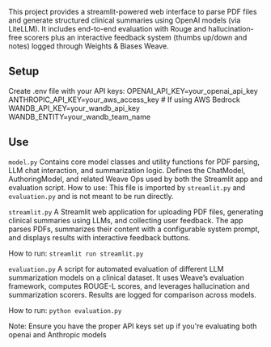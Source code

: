 This project provides a streamlit-powered web interface to parse PDF files and generate structured clinical summaries using OpenAI models (via LiteLLM). It includes end-to-end evaluation with Rouge and hallucination-free scorers plus an interactive feedback system (thumbs up/down and notes) logged through Weights & Biases Weave.

## Setup
Create .env file with your API keys:
OPENAI_API_KEY=your_openai_api_key
ANTHROPIC_API_KEY=your_aws_access_key  # If using AWS Bedrock
WANDB_API_KEY=your_wandb_api_key 
WANDB_ENTITY=your_wandb_team_name

## Use

`model.py`
Contains core model classes and utility functions for PDF parsing, LLM chat interaction, and summarization logic. Defines the ChatModel, AuthoringModel, and related Weave Ops used by both the Streamlit app and evaluation script.
How to use:
This file is imported by `streamlit.py` and `evaluation.py` and is not meant to be run directly.

`streamlit.py`
A Streamlit web application for uploading PDF files, generating clinical summaries using LLMs, and collecting user feedback. The app parses PDFs, summarizes their content with a configurable system prompt, and displays results with interactive feedback buttons.

How to run:
`streamlit run streamlit.py`

`evaluation.py`
A script for automated evaluation of different LLM summarization models on a clinical dataset. It uses Weave’s evaluation framework, computes ROUGE-L scores, and leverages hallucination and summarization scorers. Results are logged for comparison across models.

How to run:
`python evaluation.py`

Note: Ensure you have the proper API keys set up if you're evaluating both openai and Anthropic models